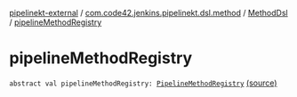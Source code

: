 [pipelinekt-external](../../index.md) / [com.code42.jenkins.pipelinekt.dsl.method](../index.md) / [MethodDsl](index.md) / [pipelineMethodRegistry](./pipeline-method-registry.md)

# pipelineMethodRegistry

`abstract val pipelineMethodRegistry: `[`PipelineMethodRegistry`](../-pipeline-method-registry/index.md) [(source)](https://github.com/code42/pipelinekt/tree/master/dsl/src/main/kotlin/com/code42/jenkins/pipelinekt/dsl/method/MethodDsl.kt#L10)